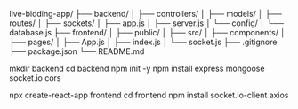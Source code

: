 


live-bidding-app/
├── backend/
│   ├── controllers/
│   ├── models/
│   ├── routes/
│   ├── sockets/
│   ├── app.js
│   ├── server.js
│   └── config/
│       └── database.js
├── frontend/
│   ├── public/
│   ├── src/
│       ├── components/
│       ├── pages/
│       ├── App.js
│       ├── index.js
│       └── socket.js
├── .gitignore
├── package.json
└── README.md





mkdir backend
cd backend
npm init -y
npm install express mongoose socket.io cors




npx create-react-app frontend
cd frontend
npm install socket.io-client axios
